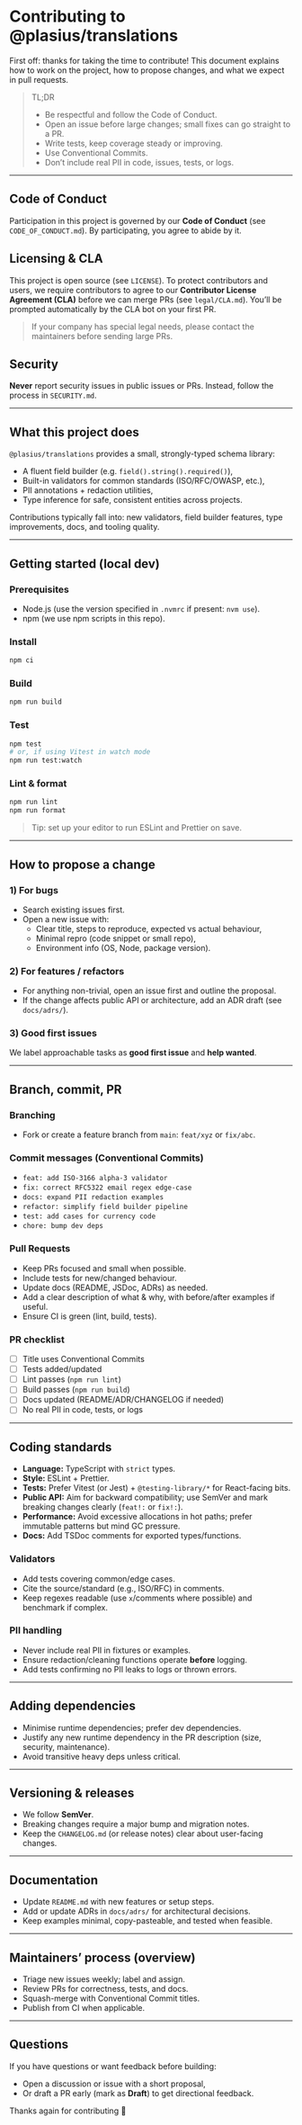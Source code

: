 # Contributing to @plasius/translations

First off: thanks for taking the time to contribute!
This document explains how to work on the project, how to propose changes, and what we expect in pull requests.

> TL;DR
>
> - Be respectful and follow the Code of Conduct.
> - Open an issue before large changes; small fixes can go straight to a PR.
> - Write tests, keep coverage steady or improving.
> - Use Conventional Commits.
> - Don’t include real PII in code, issues, tests, or logs.

---

## Code of Conduct

Participation in this project is governed by our **Code of Conduct** (see `CODE_OF_CONDUCT.md`). By participating, you agree to abide by it.

## Licensing & CLA

This project is open source (see `LICENSE`). To protect contributors and users, we require contributors to agree to our **Contributor License Agreement (CLA)** before we can merge PRs (see `legal/CLA.md`). You’ll be prompted automatically by the CLA bot on your first PR.

> If your company has special legal needs, please contact the maintainers before sending large PRs.

## Security

**Never** report security issues in public issues or PRs. Instead, follow the process in `SECURITY.md`.

---

## What this project does

`@plasius/translations` provides a small, strongly-typed schema library:

- A fluent field builder (e.g. `field().string().required()`),
- Built-in validators for common standards (ISO/RFC/OWASP, etc.),
- PII annotations + redaction utilities,
- Type inference for safe, consistent entities across projects.

Contributions typically fall into: new validators, field builder features, type improvements, docs, and tooling quality.

---

## Getting started (local dev)

### Prerequisites

- Node.js (use the version specified in `.nvmrc` if present: `nvm use`).
- npm (we use npm scripts in this repo).

### Install

```bash
npm ci
```

### Build

```bash
npm run build
```

### Test

```bash
npm test
# or, if using Vitest in watch mode
npm run test:watch
```

### Lint & format

```bash
npm run lint
npm run format
```

> Tip: set up your editor to run ESLint and Prettier on save.

---

## How to propose a change

### 1) For bugs

- Search existing issues first.
- Open a new issue with:
  - Clear title, steps to reproduce, expected vs actual behaviour,
  - Minimal repro (code snippet or small repo),
  - Environment info (OS, Node, package version).

### 2) For features / refactors

- For anything non-trivial, open an issue first and outline the proposal.
- If the change affects public API or architecture, add an ADR draft (see `docs/adrs/`).

### 3) Good first issues

We label approachable tasks as **good first issue** and **help wanted**.

---

## Branch, commit, PR

### Branching

- Fork or create a feature branch from `main`: `feat/xyz` or `fix/abc`.

### **Commit messages** (Conventional Commits)

- `feat: add ISO-3166 alpha-3 validator`
- `fix: correct RFC5322 email regex edge-case`
- `docs: expand PII redaction examples`
- `refactor: simplify field builder pipeline`
- `test: add cases for currency code`
- `chore: bump dev deps`

### **Pull Requests**

- Keep PRs focused and small when possible.
- Include tests for new/changed behaviour.
- Update docs (README, JSDoc, ADRs) as needed.
- Add a clear description of what & why, with before/after examples if useful.
- Ensure CI is green (lint, build, tests).

### **PR checklist**

- [ ] Title uses Conventional Commits
- [ ] Tests added/updated
- [ ] Lint passes (`npm run lint`)
- [ ] Build passes (`npm run build`)
- [ ] Docs updated (README/ADR/CHANGELOG if needed)
- [ ] No real PII in code, tests, or logs

---

## Coding standards

- **Language:** TypeScript with `strict` types.
- **Style:** ESLint + Prettier.
- **Tests:** Prefer Vitest (or Jest) + `@testing-library/*` for React-facing bits.
- **Public API:** Aim for backward compatibility; use SemVer and mark breaking changes clearly (`feat!:` or `fix!:`).
- **Performance:** Avoid excessive allocations in hot paths; prefer immutable patterns but mind GC pressure.
- **Docs:** Add TSDoc comments for exported types/functions.

### Validators

- Add tests covering common/edge cases.
- Cite the source/standard (e.g., ISO/RFC) in comments.
- Keep regexes readable (use `x`/comments where possible) and benchmark if complex.

### PII handling

- Never include real PII in fixtures or examples.
- Ensure redaction/cleaning functions operate **before** logging.
- Add tests confirming no PII leaks to logs or thrown errors.

---

## Adding dependencies

- Minimise runtime dependencies; prefer dev dependencies.
- Justify any new runtime dependency in the PR description (size, security, maintenance).
- Avoid transitive heavy deps unless critical.

---

## Versioning & releases

- We follow **SemVer**.
- Breaking changes require a major bump and migration notes.
- Keep the `CHANGELOG.md` (or release notes) clear about user-facing changes.

---

## Documentation

- Update `README.md` with new features or setup steps.
- Add or update ADRs in `docs/adrs/` for architectural decisions.
- Keep examples minimal, copy-pasteable, and tested when feasible.

---

## Maintainers’ process (overview)

- Triage new issues weekly; label and assign.
- Review PRs for correctness, tests, and docs.
- Squash-merge with Conventional Commit titles.
- Publish from CI when applicable.

---

## Questions

If you have questions or want feedback before building:

- Open a discussion or issue with a short proposal,
- Or draft a PR early (mark as **Draft**) to get directional feedback.

Thanks again for contributing 💛
